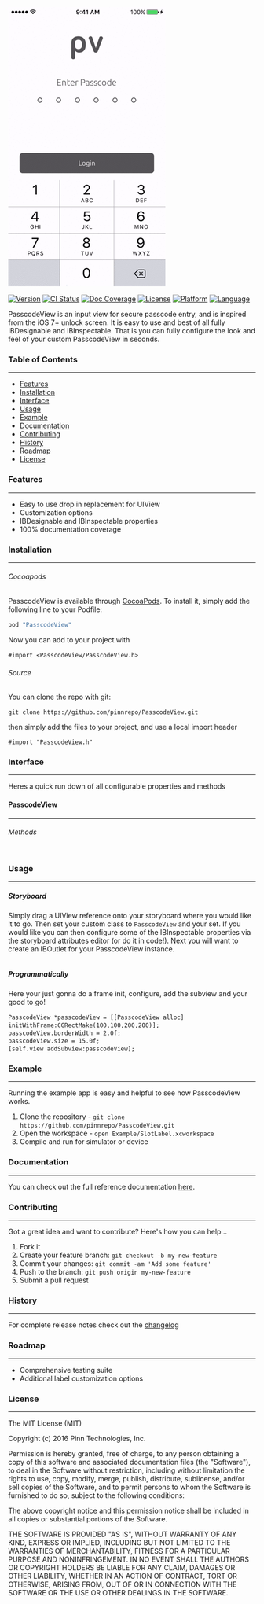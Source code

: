 ![Alt text](https://raw.githubusercontent.com/pinnrepo/PasscodeView/master/PasscodeViewExample.gif)

[![Version](https://img.shields.io/cocoapods/v/PasscodeView.svg?style=flat)](http://cocoapods.org/pods/PasscodeView)
[![CI Status](https://travis-ci.org/pinnrepo/PasscodeView.svg?branch=master)](https://travis-ci.org/pinnrepo/PasscodeView)
[![Doc Coverage](https://img.shields.io/cocoapods/metrics/doc-percent/PasscodeView.svg?style=flat)](http://cocoapods.org/pods/PasscodeView)
[![License](https://img.shields.io/cocoapods/l/PasscodeView.svg?style=flat)](http://cocoapods.org/pods/PasscodeView)
[![Platform](https://img.shields.io/cocoapods/p/PasscodeView.svg?style=flat)](http://cocoapods.org/pods/PasscodeView)
[![Language](https://img.shields.io/badge/language-objective--c-lightgrey.svg)](http://cocoapods.org/pods/PasscodeView)

PasscodeView is an input view for secure passcode entry, and is inspired from 
the iOS 7+ unlock screen. It is easy to use and best of all fully IBDesignable
and IBInspectable. That is you can fully configure the look and feel of your
custom PasscodeView in seconds.

### Table of Contents
---------------------

* [Features](#features)
* [Installation](#installation)
* [Interface](#interface)
* [Usage](#usage)
* [Example](#example)
* [Documentation](#documentation)
* [Contributing](#contributing)
* [History](#history)
* [Roadmap](#roadmap)
* [License](#license)

### Features
------------

* Easy to use drop in replacement for UIView
* Customization options
* IBDesignable and IBInspectable properties
* 100% documentation coverage

### Installation
----------------

###### Cocoapods

PasscodeView is available through [CocoaPods](http://cocoapods.org). To install
it, simply add the following line to your Podfile:

```ruby
pod "PasscodeView"
```

Now you can add to your project with

```objc
#import <PasscodeView/PasscodeView.h>
```

###### Source

You can clone the repo with git:

```
git clone https://github.com/pinnrepo/PasscodeView.git
```

then simply add the files to your project, and use a local import header

```objc
#import "PasscodeView.h"
```

### Interface
-------------

Heres a quick run down of all configurable properties and methods

#### PasscodeView
------------------

###### Methods
```objc
```

### Usage
---------

##### Storyboard

Simply drag a UIView reference onto your storyboard where you would like it
to go. Then set your custom class to `PasscodeView` and your set. If you would
like you can then configure some of the IBInspectable properties via the 
storyboard attributes editor (or do it in code!). Next you will want to
create an IBOutlet for your PasscodeView instance.

```objc
```

##### Programmatically

Here your just gonna do a frame init, configure, add the subview and your good
to go!

```objc
PasscodeView *passcodeView = [[PasscodeView alloc] initWithFrame:CGRectMake(100,100,200,200)];
passcodeView.borderWidth = 2.0f;
passcodeView.size = 15.0f;
[self.view addSubview:passcodeView];
```

### Example
-----------

Running the example app is easy and helpful to see how PasscodeView works.

1. Clone the repository - `git clone https://github.com/pinnrepo/PasscodeView.git`
2. Open the workspace - `open Example/SlotLabel.xcworkspace`
3. Compile and run for simulator or device

### Documentation
-----------------

You can check out the full reference documentation
[here](http://cocoadocs.org/docsets/PasscodeView/).


### Contributing
----------------

Got a great idea and want to contribute? Here's how you can help...

1. Fork it
2. Create your feature branch: `git checkout -b my-new-feature`
3. Commit your changes: `git commit -am 'Add some feature'`
4. Push to the branch: `git push origin my-new-feature`
5. Submit a pull request

### History
-----------

For complete release notes check out the [changelog](https://github.com/pinnrepo/PasscodeView/blob/master/CHANGELOG.md)

### Roadmap
-----------

* Comprehensive testing suite
* Additional label customization options

### License
-----------

The MIT License (MIT)

Copyright (c) 2016 Pinn Technologies, Inc.

Permission is hereby granted, free of charge, to any person obtaining a copy of this software and associated documentation files (the "Software"), to deal in the Software without restriction, including without limitation the rights to use, copy, modify, merge, publish, distribute, sublicense, and/or sell copies of the Software, and to permit persons to whom the Software is furnished to do so, subject to the following conditions:

The above copyright notice and this permission notice shall be included in all copies or substantial portions of the Software.

THE SOFTWARE IS PROVIDED "AS IS", WITHOUT WARRANTY OF ANY KIND, EXPRESS OR IMPLIED, INCLUDING BUT NOT LIMITED TO THE WARRANTIES OF MERCHANTABILITY, FITNESS FOR A PARTICULAR PURPOSE AND NONINFRINGEMENT. IN NO EVENT SHALL THE AUTHORS OR COPYRIGHT HOLDERS BE LIABLE FOR ANY CLAIM, DAMAGES OR OTHER LIABILITY, WHETHER IN AN ACTION OF CONTRACT, TORT OR OTHERWISE, ARISING FROM, OUT OF OR IN CONNECTION WITH THE SOFTWARE OR THE USE OR OTHER DEALINGS IN THE SOFTWARE.
